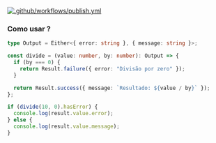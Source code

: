 [![.github/workflows/publish.yml](https://github.com/mpgxc/either/actions/workflows/publish.yml/badge.svg)](https://github.com/mpgxc/either/actions/workflows/publish.yml)

### Como usar ?

```ts
type Output = Either<{ error: string }, { message: string }>;

const divide = (value: number, by: number): Output => {
  if (by === 0) {
    return Result.failure({ error: "Divisão por zero" });
  }

  return Result.success({ message: `Resultado: ${value / by}` });
};

if (divide(10, 0).hasError) {
  console.log(result.value.error);
} else {
  console.log(result.value.message);
}
```
